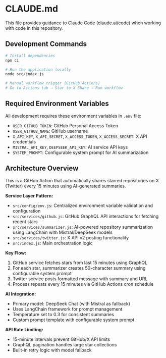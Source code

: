 # CLAUDE.md

This file provides guidance to Claude Code (claude.ai/code) when working with code in this repository.

## Development Commands

```bash
# Install dependencies
npm ci

# Run the application locally
node src/index.js

# Manual workflow trigger (GitHub Actions)
# Go to Actions tab → Star to X Share → Run workflow
```

## Required Environment Variables

All development requires these environment variables in `.env` file:
- `USER_GITHUB_TOKEN`: GitHub Personal Access Token
- `USER_GITHUB_NAME`: GitHub username
- `X_API_KEY`, `X_API_SECRET`, `X_ACCESS_TOKEN`, `X_ACCESS_SECRET`: X API credentials
- `MISTRAL_API_KEY`, `DEEPSEEK_API_KEY`: AI service API keys
- `SYSTEM_PROMPT`: Configurable system prompt for AI summarization

## Architecture Overview

This is a GitHub Action that automatically shares starred repositories on X (Twitter) every 15 minutes using AI-generated summaries.

**Service Layer Pattern:**
- `src/config/env.js`: Centralized environment variable validation and configuration
- `src/services/github.js`: GitHub GraphQL API interactions for fetching recent stars
- `src/services/summarizer.js`: AI-powered repository summarization using LangChain with Mistral/DeepSeek models
- `src/services/twitter.js`: X API v2 posting functionality
- `src/index.js`: Main orchestration logic

**Key Flow:**
1. GitHub service fetches stars from last 15 minutes using GraphQL
2. For each star, summarizer creates 50-character summary using configurable system prompt
3. Twitter service posts formatted message with summary and URL
4. Process repeats every 15 minutes via GitHub Actions cron schedule

**AI Integration:**
- Primary model: DeepSeek Chat (with Mistral as fallback)
- Uses LangChain framework for prompt management
- Temperature set to 0.3 for consistent summaries
- Custom prompt template with configurable system prompt

**API Rate Limiting:**
- 15-minute intervals prevent GitHub/X API limits
- GraphQL pagination handles large star collections
- Built-in retry logic with model fallback